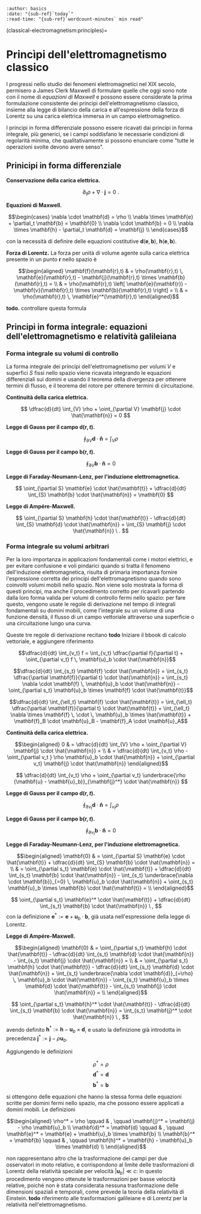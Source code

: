 ```{article-info}
:author: basics
:date: "{sub-ref}`today`"
:read-time: "{sub-ref}`wordcount-minutes` min read"
```

(classical-electromagnetism:principles)=
# Princìpi dell'elettromagnetismo classico

I progressi nello studio dei fenomeni elettromagnetici nel XIX secolo, permisero a James Clerk Maxwell di formulare quelle che oggi sono note con il nome di *equazioni di Maxwell* e possono essere considerate la prima formulazione consistente dei principi dell'elettromagnetismo classico, insieme alla legge di bilancio della carica e all'espressione della forza di Lorentz su una carica elettrica immersa in un campo elettromagnetico.

I principi in forma differenziale possono essere ricavati dai principi in forma integrale, più generici, se i campi soddisfano le necessarie condizioni di regolarità minima, che qualitativamente si possono enunciare come "tutte le operazioni svolte devono avere senso".

## Prinicipi in forma differenziale
**Conservazione della carica elettrica.**

$$\partial_t \rho + \nabla \cdot \mathbf{j} = 0 \ .$$

**Equazioni di Maxwell.**

$$\begin{cases}
 \nabla \cdot \mathbf{d} = \rho \\
 \nabla \times \mathbf{e} + \partial_t \mathbf{b} = \mathbf{0} \\ 
 \nabla \cdot \mathbf{b} = 0 \\
 \nabla \times \mathbf{h} - \partial_t \mathbf{d} = \mathbf{j} \\
\end{cases}$$

con la necessità di definire delle equazioni costitutive $\mathbf{d}(\mathbf{e}, \mathbf{b})$, $\mathbf{h}(\mathbf{e}, \mathbf{b})$.

**Forza di Lorentz.** La forza per unità di volume agente sulla carica elettrica presente in un punto $\mathbf{r}$ nello spazio è

$$\begin{aligned}
  \mathbf{f}(\mathbf{r},t) & = \rho(\mathbf{r},t) \, \mathbf{e}(\mathbf{r},t) - \mathbf{j}(\mathbf{r},t) \times \mathbf{b}(\mathbf{r},t) = \\
                           & = \rho(\mathbf{r},t) \left[ \mathbf{e}(\mathbf{r}) - \mathbf{v}(\mathbf{r},t) \times \mathbf{b}(\mathbf{r},t) \right] =  \\
                           & = \rho(\mathbf{r},t) \, \mathbf{e}^*(\mathbf{r},t) 
\end{aligned}$$

**todo.** controllare questa formula


## Principi in forma integrale: equazioni dell'elettromagnetismo e relatività galileiana



### Forma integrale su volumi di controllo

La forma integrale dei principi dell'elettromagnetismo per volumi $V$ e superfici $S$ fissi nello spazio viene ricavata integrando le equazioni differenziali sui domini e usando il teorema della divergenza per ottenere termini di flusso, e il teorema del rotore per ottenere termini di circuitazione.

**Continuità della carica elettrica.**

$$
    \dfrac{d}{dt} \int_{V} \rho + \oint_{\partial V} \mathbf{j} \cdot \hat{\mathbf{n}} = 0
$$

**Legge di Gauss per il campo $\mathbf{d}(\mathbf{r},t)$.**

$$
    \oint_{\partial V} \mathbf{d} \cdot \mathbf{\hat{n}} = \int_{V} \rho
$$

**Legge di Gauss per il campo $\mathbf{b}(\mathbf{r},t)$.**

$$
    \oint_{\partial V} \mathbf{b} \cdot \mathbf{\hat{n}} = 0
$$

**Legge di Faraday-Neumann-Lenz, per l'induzione elettromagnetica.**

$$
    \oint_{\partial S} \mathbf{e} \cdot \hat{\mathbf{t}} + \dfrac{d}{dt} \int_{S} \mathbf{b} \cdot \hat{\mathbf{n}} = \mathbf{0}
$$

**Legge di Ampére-Maxwell.**

$$
    \oint_{\partial S} \mathbf{h} \cdot \hat{\mathbf{t}} - \dfrac{d}{dt} \int_{S} \mathbf{d} \cdot \hat{\mathbf{n}} = \int_{S} \mathbf{j} \cdot \hat{\mathbf{n}} \ .
$$


### Forma integrale su volumi arbitrari

Per la loro importanza in applicazioni fondamentali come i motori elettrici, e per evitare confusione e voli pindarici quando si tratta il fenomeno dell'induzione elettromagnetica, risulta di primaria importanza fornire l'espressione corretta dei principi dell'elettromagnetismo quando sono coinvolti volumi mobili nello spazio. Non viene solo mostrata la forma di questi principi, ma anche il procedimento corretto per ricavarli partendo dalla loro forma valida per volumi di controllo fermi nello spazio: per fare questo, vengono usate le regole di derivazione nel tempo di integrali fondamentali su domini mobili, come l'integrale su un volume di una funzione densità, il flusso di un campo vettoriale attraverso una superficie o una circuitazione lungo una curva.

Queste tre regole di derivazione recitano **todo** Iniziare il bbook di calcolo vettoriale, e aggiungere riferimento

$$\dfrac{d}{dt} \int_{v_t} f = \int_{v_t} \dfrac{\partial f}{\partial t} + \oint_{\partial v_t} f \, \mathbf{u}_b \cdot \hat{\mathbf{n}}$$

$$\dfrac{d}{dt} \int_{s_t} \mathbf{f} \cdot \hat{\mathbf{n}} = \int_{s_t} \dfrac{\partial \mathbf{f}}{\partial t} \cdot \hat{\mathbf{n}} + \int_{s_t} \nabla \cdot \mathbf{f} \, \mathbf{u}_b \cdot \hat{\mathbf{n}} - \oint_{\partial s_t} \mathbf{u}_b \times \mathbf{f} \cdot \hat{\mathbf{t}}$$

$$\dfrac{d}{dt} \int_{\ell_t} \mathbf{f} \cdot \hat{\mathbf{t}} = \int_{\ell_t} \dfrac{\partial \mathbf{f}}{\partial t} \cdot \hat{\mathbf{t}} + \int_{\ell_t} \nabla \times \mathbf{f} \, \cdot \, \mathbf{u}_b \times \hat{\mathbf{t}} + \mathbf{f}_B \cdot \mathbf{u}_B - \mathbf{f}_A \cdot \mathbf{u}_A$$

**Continuità della carica elettrica.**

$$\begin{aligned}
   0 & = \dfrac{d}{dt} \int_{V} \rho + \oint_{\partial V} \mathbf{j} \cdot \hat{\mathbf{n}} = \\
   & = \dfrac{d}{dt} \int_{v_t} \rho - \oint_{\partial v_t } \rho \mathbf{u}_b \cdot \hat{\mathbf{n}} + \oint_{\partial v_t} \mathbf{j} \cdot \hat{\mathbf{n}} 
\end{aligned}$$

$$
    \dfrac{d}{dt} \int_{v_t} \rho + \oint_{\partial v_t} \underbrace{\rho (\mathbf{u} - \mathbf{u}_b)}_{\mathbf{j}^*} \cdot \hat{\mathbf{n}} 
$$

**Legge di Gauss per il campo $\mathbf{d}(\mathbf{r},t)$.**

$$
    \oint_{\partial v_t} \mathbf{d} \cdot \mathbf{\hat{n}} = \int_{v_t} \rho
$$

**Legge di Gauss per il campo $\mathbf{b}(\mathbf{r},t)$.**

$$
    \oint_{\partial v_t} \mathbf{b} \cdot \mathbf{\hat{n}} = 0
$$

**Legge di Faraday-Neumann-Lenz, per l'induzione elettromagnetica.**

$$\begin{aligned}
   \mathbf{0} & = \oint_{\partial S} \mathbf{e} \cdot \hat{\mathbf{t}} + \dfrac{d}{dt} \int_{S} \mathbf{b} \cdot \hat{\mathbf{n}} = \\
    & = \oint_{\partial s_t} \mathbf{e} \cdot \hat{\mathbf{t}} + \dfrac{d}{dt} \int_{s_t} \mathbf{b} \cdot \hat{\mathbf{n}} - \int_{s_t} \underbrace{\nabla \cdot \mathbf{b}}_{=0} \, \mathbf{u}_b \cdot \hat{\mathbf{n}} + \oint_{s_t} \mathbf{u}_b \times \mathbf{b} \cdot \hat{\mathbf{t}} =  \\
\end{aligned}$$

$$
    \oint_{\partial s_t} \mathbf{e}^* \cdot \hat{\mathbf{t}} + \dfrac{d}{dt} \int_{s_t} \mathbf{b} \cdot \hat{\mathbf{n}} \ ,
$$
con la definizione $\mathbf{e}^* := \mathbf{e} + \mathbf{u}_b \cdot \mathbf{b}$, già usata nell'espressione della legge di Lorentz.

**Legge di Ampére-Maxwell.**

$$\begin{aligned}
    \mathbf{0} & = \oint_{\partial s_t} \mathbf{h} \cdot \hat{\mathbf{t}} - \dfrac{d}{dt} \int_{s_t} \mathbf{d} \cdot \hat{\mathbf{n}} - \int_{s_t} \mathbf{j} \cdot \hat{\mathbf{n}} = \\
    & = \oint_{\partial s_t} \mathbf{h} \cdot \hat{\mathbf{t}} - \dfrac{d}{dt} \int_{s_t} \mathbf{d} \cdot \hat{\mathbf{n}} + \int_{s_t} \underbrace{\nabla \cdot \mathbf{d}}_{=\rho} \, \mathbf{u}_b \cdot \hat{\mathbf{n}} - \oint_{s_t} \mathbf{u}_b \times \mathbf{d} \cdot \hat{\mathbf{t}} - \int_{s_t} \mathbf{j} \cdot \hat{\mathbf{n}} =  \\
\end{aligned}$$

$$
    \oint_{\partial s_t} \mathbf{h}^* \cdot \hat{\mathbf{t}} - \dfrac{d}{dt} \int_{s_t} \mathbf{b} \cdot \hat{\mathbf{n}} = \int_{s_t} \mathbf{j}^* \cdot \hat{\mathbf{n}} \ ,
$$

avendo definito $\mathbf{h}^* := \mathbf{h} - \mathbf{u}_b \times \mathbf{d}$, e usato la definizione già introdotta in precedenza $\mathbf{j}^* := \mathbf{j} - \rho \mathbf{u}_b$.

Aggiungendo le definizioni

$$\rho^* = \rho$$
$$\mathbf{d}^* = \mathbf{d}$$
$$\mathbf{b}^* = \mathbf{b}$$

si ottengono delle equazioni che hanno la stessa forma delle equazioni scritte per domini fermi nello spazio, ma che possono essere applicati a domini mobili. Le definizioni

$$\begin{aligned}
\rho^* = \rho \qquad & , \qquad \mathbf{j}^* = \mathbf{j} - \rho \mathbf{u}_b \\
\mathbf{d}^* = \mathbf{d} \qquad & , \qquad \mathbf{e}^* = \mathbf{e} + \mathbf{u}_b \times \mathbf{b} \\
\mathbf{b}^* = \mathbf{b} \qquad & , \qquad \mathbf{h}^* = \mathbf{h} - \mathbf{u}_b \times \mathbf{d} \\
\end{aligned}$$

non rappresentano altro che la trasformazione dei campi per due osservatori in moto relativo, e corrispondono al limite delle trasformazioni di Lorentz della relatività speciale per velocità $|\mathbf{u}_b| \ll c$: in questo procedimento vengono ottenute le trasformazioni per basse velocità relative, poiché non è stata considerata nessuna trasformazione delle dimensioni spaziali e temporali, come prevede la teoria della relatività di Einstein. **todo** riferimento alle trasformazioni galileiane e di Lorentz per la relatività nell'elettromagnetismo.


